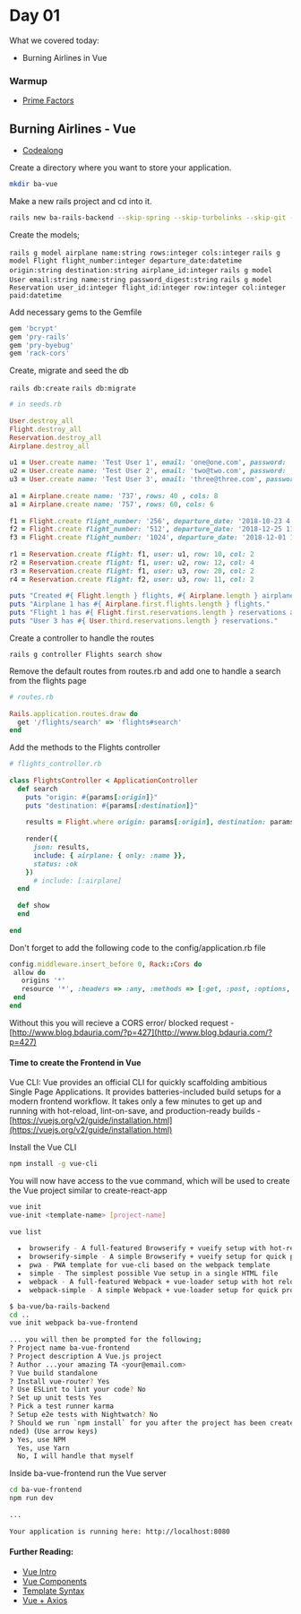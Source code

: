# Day 01

What we covered today:

* Burning Airlines in Vue

### Warmup <a id="warmup"></a>

* [​Prime Factors​](https://github.com/liaa2/wdi29-homework/blob/master/warmups/week10/day01_prime-factors/js/main.js)

## Burning Airlines - Vue <a id="burning-airlines-vue"></a>

* [​Codealong​](https://github.com/textchimp/wdi-29/tree/master/week10/burning-airlines-rails-vue)

Create a directory where you want to store your application.

```bash
mkdir ba-vue
```

Make a new rails project and cd into it.

```bash
rails new ba-rails-backend --skip-spring --skip-turbolinks --skip-git -d postgresql -T
```

Create the models;

`rails g model airplane name:string rows:integer cols:integer` `rails g model Flight flight_number:integer departure_date:datetime origin:string destination:string airplane_id:integer` `rails g model User email:string name:string password_digest:string` `rails g model Reservation user_id:integer flight_id:integer row:integer col:integer paid:datetime`

Add necessary gems to the Gemfile

```ruby
gem 'bcrypt'
gem 'pry-rails'
gem 'pry-byebug'
gem 'rack-cors'
```

Create, migrate and seed the db

`rails db:create` `rails db:migrate`

```ruby
# in seeds.rb
​
User.destroy_all
Flight.destroy_all
Reservation.destroy_all
Airplane.destroy_all
​
u1 = User.create name: 'Test User 1', email: 'one@one.com', password: 'chicken'
u2 = User.create name: 'Test User 2', email: 'two@two.com', password: 'chicken'
u3 = User.create name: 'Test User 3', email: 'three@three.com', password: 'chicken'
​
a1 = Airplane.create name: '737', rows: 40 , cols: 8
a1 = Airplane.create name: '757', rows: 60, cols: 6
​
f1 = Flight.create flight_number: '256', departure_date: '2018-10-23 4:20',  origin: 'SYD', destination: 'SFO', airplane: a1
f2 = Flight.create flight_number: '512', departure_date: '2018-12-25 11:20', origin: 'SIN', destination: 'JFK', airplane: a2
f3 = Flight.create flight_number: '1024', departure_date: '2018-12-01 12:20', origin: 'SYD', destination: 'SFO', airplane: a1
​
r1 = Reservation.create flight: f1, user: u1, row: 10, col: 2
r2 = Reservation.create flight: f1, user: u2, row: 12, col: 4
r3 = Reservation.create flight: f1, user: u3, row: 20, col: 2
r4 = Reservation.create flight: f2, user: u3, row: 11, col: 2
​
puts "Created #{ Flight.length } flights, #{ Airplane.length } airplanes, #{ User.length } users, and #{ Reservation.length } reservations."
puts "Airplane 1 has #{ Airplane.first.flights.length } flights."
puts "Flight 1 has #{ Flight.first.reservations.length } reservations and #{ Flight.first.passengers.length } passengers."
puts "User 3 has #{ User.third.reservations.length } reservations."
```

Create a controller to handle the routes

`rails g controller Flights search show`

Remove the default routes from routes.rb and add one to handle a search from the flights page

```ruby
# routes.rb
​
Rails.application.routes.draw do
  get '/flights/search' => 'flights#search'
end
```

Add the methods to the Flights controller

```ruby
# flights_controller.rb
​
class FlightsController < ApplicationController
  def search
    puts "origin: #{params[:origin]}"
    puts "destination: #{params[:destination]}"
​
    results = Flight.where origin: params[:origin], destination: params[:destination]
​
    render({
      json: results,
      include: { airplane: { only: :name }},
      status: :ok
    })
      # include: [:airplane]
  end
​
  def show
  end
​
end
```

Don't forget to add the following code to the config/application.rb file

```ruby
config.middleware.insert_before 0, Rack::Cors do
 allow do
   origins '*'
   resource '*', :headers => :any, :methods => [:get, :post, :options, :delete]
 end
end
```

Without this you will recieve a CORS error/ blocked request - [http://www.blog.bdauria.com/?p=427](http://www.blog.bdauria.com/?p=427)​

#### Time to create the Frontend in Vue <a id="time-to-create-the-frontend-in-vue"></a>

Vue CLI: Vue provides an official CLI for quickly scaffolding ambitious Single Page Applications. It provides batteries-included build setups for a modern frontend workflow. It takes only a few minutes to get up and running with hot-reload, lint-on-save, and production-ready builds - [https://vuejs.org/v2/guide/installation.html](https://vuejs.org/v2/guide/installation.html)​

Install the Vue CLI

```bash
npm install -g vue-cli
```

You will now have access to the vue command, which will be used to create the Vue project similar to create-react-app

```bash
vue init
vue-init <template-name> [project-name]
​
vue list
​
  ★  browserify - A full-featured Browserify + vueify setup with hot-reload, linting & unit testing.
  ★  browserify-simple - A simple Browserify + vueify setup for quick prototyping.
  ★  pwa - PWA template for vue-cli based on the webpack template
  ★  simple - The simplest possible Vue setup in a single HTML file
  ★  webpack - A full-featured Webpack + vue-loader setup with hot reload, linting, testing & css extraction.
  ★  webpack-simple - A simple Webpack + vue-loader setup for quick prototyping.
```

```bash
$ ba-vue/ba-rails-backend
cd ..
vue init webpack ba-vue-frontend
​
... you will then be prompted for the following;
? Project name ba-vue-frontend
? Project description A Vue.js project
? Author ...your amazing TA <your@email.com>
? Vue build standalone
? Install vue-router? Yes
? Use ESLint to lint your code? No
? Set up unit tests Yes
? Pick a test runner karma
? Setup e2e tests with Nightwatch? No
? Should we run `npm install` for you after the project has been created? (recomme
nded) (Use arrow keys)
❯ Yes, use NPM
  Yes, use Yarn
  No, I will handle that myself
```

Inside ba-vue-frontend run the Vue server

```bash
cd ba-vue-frontend
npm run dev
​
...
​
Your application is running here: http://localhost:8080
```

#### Further Reading: <a id="further-reading"></a>

* ​[Vue Intro](https://vuejs.org/v2/guide/index.html)​
* ​[Vue Components](https://vuejs.org/v2/guide/components.html)​
* ​[Template Syntax](https://vuejs.org/v2/guide/syntax.html)​
* ​[Vue + Axios](https://vuejs.org/v2/cookbook/using-axios-to-consume-apis.html)​

